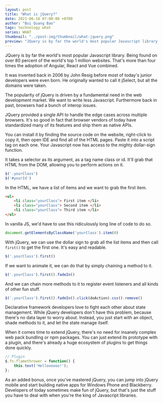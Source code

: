 ```yaml
---
layout: post
title: "What is jQuery?"
date: 2021-06-10 07:00:00 +0700
author: "Bui Quang Bao"
tags: technology what
series: WHAT
thumbnail: "../post-img/thumbnail/what-jquery.png"
preview: "JQuery is by far the world's most popular Javascript library. Being found on over 80 percent of the world's top 1 million websites. That's more than four times the adoption of Angular, React and Vue combined. It was invented back in 2006 by John Resig before most of today's junior developers were even born."
---
```


JQuery is by far the world's most popular Javascript library. Being found on over 80 percent of the world's top 1 million websites. That's more than four times the adoption of Angular, React and Vue combined. 

It was invented back in 2006 by John Resig before most of today's junior developers were even born. He originally wanted to call it jSelect, but all the domains were taken. 

The popularity of jQuery is driven by a fundamental need in the web development market. We want to write less Javascript. Furthermore back in past, browsers had a bunch of interop issues. 

JQuery provided a single API to handle the edge cases across multiple browsers. It's so good in fact that browser vendors of today have standardized many of its features and ship them as native APIs. 

You can install it by finding the source code on the website, right-click to copy it, then open IDE and find all of the HTML pages. Paste it into a script tag on each one. Your Javascript now has access to the mighty dollar-sign function. 

It takes a selector as its argument, as a tag name class or id. It'll grab that HTML from the DOM, allowing you to perform actions on it. 

```jsx
$('.yourClass')
$('#yourId')
```

In the HTML, we have a list of items and we want to grab the first item.

```html
<ul>
	<li class="yourClass"> First item </li>
	<li class="yourClass"> Second item </li>
	<li class="yourClass"> Third item </li>
</ul>
```

In vanilla JS, we'd have to use this ridiculously long line of code to do so.

```jsx
document.getElementsByClassName('yourClass').item(0)
```

With jQuery, we can use the dollar sign to grab all the list items and then call `first()` to get the first one. It's easy and readable.

```jsx
$('.yourClass').first()
```

If we want to animate it, we can do that by simply chaining a method to it.

```jsx
$('.yourClass').first().fadeIn()
```

And we can chain more methods to it to register event listeners and all kinds of other fun stuff.

```jsx
$('.yourClass').first().fadeIn().click(doAction).css().remove()
```

Declarative framework developers love to fight each other about state management. While jQuery developers don't have this problem, because there's no data layer to worry about. Instead, you just start with an object, shade methods to it, and let the state manage itself.

When it comes time to extend jQuery, there's no need for insanely complex web pack bundling or npm packages. You can just extend its prototype with a plugin, and there's already a huge ecosystem of plugins to get things done quickly.

```jsx
// Plugin
$.fn.flamethrower = function() {
	this.text('Helloooooo!');
};
```

As an added bonus, once you've mastered jQuery, you can jump into jQuery mobile and start building native apps for Windows Phone and Blackberry. Developers of today sometimes make fun of jQuery, but that's just the stuff you have to deal with when you're the king of Javascript libraries.